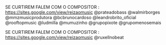 SE CURTIREM FALEM COM O COMPOSITOR : https://sites.google.com/view/reizaomusic
@prateadobass @walmirborges @mmzmusicprodutora @bcbrunocardoso @leandrobrito_oficial @rooftopmusic @ludmilla @mumuzinho @grupopixote @grupomenosemais

SE CURTIREM FALEM COM O COMPOSITOR : https://sites.google.com/view/reizaomusic
@ruxellnobeat
